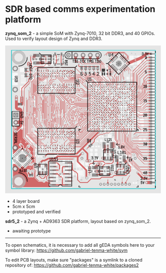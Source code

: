 # SDR based comms experimentation platform

**zynq_som_2** - a simple SoM with Zynq-7010, 32 bit DDR3, and 40 GPIOs. Used to verify layout design of Zynq and DDR3.

![zynq_som_2](zynq_som_2.png)
* 4 layer board
* 5cm x 5cm
* prototyped and verified


**sdr5_2** - a Zynq + AD9363 SDR platform, layout based on zynq_som_2.
* awaiting prototype

---
To open schematics, it is necessary to add all gEDA symbols here to your symbol library: https://github.com/gabriel-tenma-white/sym

To edit PCB layouts, make sure "packages" is a symlink to a cloned repository of: https://github.com/gabriel-tenma-white/packages2
